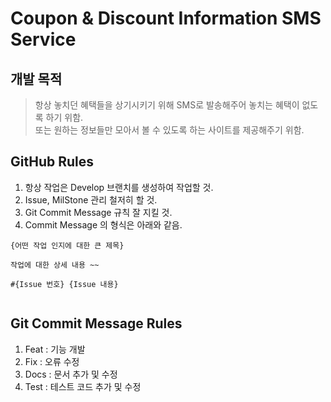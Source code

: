# Coupon & Discount Information SMS Service

## 개발 목적
> 항상 놓치던 혜택들을 상기시키기 위해 SMS로 발송해주어 놓치는 혜택이 없도록 하기 위함.<br>
또는 원하는 정보들만 모아서 볼 수 있도록 하는 사이트를 제공해주기 위함.

## GitHub Rules
1. 항상 작업은 Develop 브랜치를 생성하여 작업할 것.
2. Issue, MilStone 관리 철저히 할 것.
3. Git Commit Message 규칙 잘 지킬 것.
4. Commit Message 의 형식은 아래와 같음.

```
{어떤 작업 인지에 대한 큰 제목}

작업에 대한 상세 내용 ~~

#{Issue 번호} {Issue 내용}
	
```

## Git Commit Message Rules
1. Feat : 기능 개발
2. Fix : 오류 수정
3. Docs : 문서 추가 및 수정
4. Test : 테스트 코드 추가 및 수정